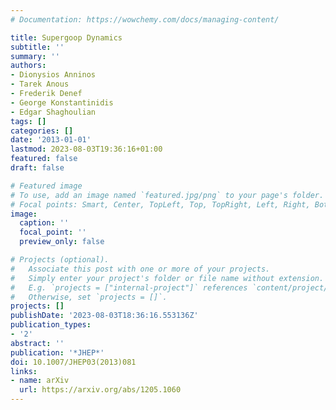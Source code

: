```yaml
---
# Documentation: https://wowchemy.com/docs/managing-content/

title: Supergoop Dynamics
subtitle: ''
summary: ''
authors:
- Dionysios Anninos
- Tarek Anous
- Frederik Denef
- George Konstantinidis
- Edgar Shaghoulian
tags: []
categories: []
date: '2013-01-01'
lastmod: 2023-08-03T19:36:16+01:00
featured: false
draft: false

# Featured image
# To use, add an image named `featured.jpg/png` to your page's folder.
# Focal points: Smart, Center, TopLeft, Top, TopRight, Left, Right, BottomLeft, Bottom, BottomRight.
image:
  caption: ''
  focal_point: ''
  preview_only: false

# Projects (optional).
#   Associate this post with one or more of your projects.
#   Simply enter your project's folder or file name without extension.
#   E.g. `projects = ["internal-project"]` references `content/project/deep-learning/index.md`.
#   Otherwise, set `projects = []`.
projects: []
publishDate: '2023-08-03T18:36:16.553136Z'
publication_types:
- '2'
abstract: ''
publication: '*JHEP*'
doi: 10.1007/JHEP03(2013)081
links:
- name: arXiv
  url: https://arxiv.org/abs/1205.1060
---
```

